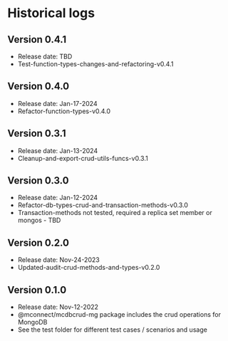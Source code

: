 # Historical logs

## Version 0.4.1

- Release date: TBD
- Test-function-types-changes-and-refactoring-v0.4.1

## Version 0.4.0

- Release date: Jan-17-2024
- Refactor-function-types-v0.4.0

## Version 0.3.1

- Release date: Jan-13-2024
- Cleanup-and-export-crud-utils-funcs-v0.3.1

## Version 0.3.0

- Release date: Jan-12-2024
- Refactor-db-types-crud-and-transaction-methods-v0.3.0
- Transaction-methods not tested, required a replica set member or mongos - TBD

## Version 0.2.0

- Release date: Nov-24-2023
- Updated-audit-crud-methods-and-types-v0.2.0

## Version 0.1.0

- Release date: Nov-12-2022
- @mconnect/mcdbcrud-mg package includes the crud operations for MongoDB
- See the test folder for different test cases / scenarios and usage
